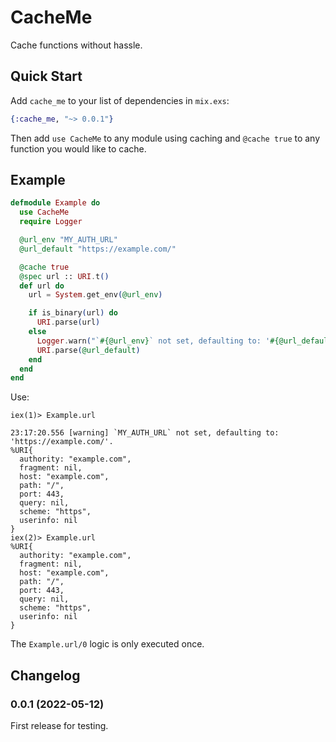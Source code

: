 # CacheMe

Cache functions without hassle.

## Quick Start

Add `cache_me` to your list of dependencies in `mix.exs`:

```elixir
{:cache_me, "~> 0.0.1"}
```

Then add `use CacheMe` to any module using caching
and `@cache true` to any function you would like to cache.

## Example

```elixir
defmodule Example do
  use CacheMe
  require Logger

  @url_env "MY_AUTH_URL"
  @url_default "https://example.com/"

  @cache true
  @spec url :: URI.t()
  def url do
    url = System.get_env(@url_env)

    if is_binary(url) do
      URI.parse(url)
    else
      Logger.warn("`#{@url_env}` not set, defaulting to: '#{@url_default}'.")
      URI.parse(@url_default)
    end
  end
end
```

Use:

```shell
iex(1)> Example.url

23:17:20.556 [warning] `MY_AUTH_URL` not set, defaulting to: 'https://example.com/'.
%URI{
  authority: "example.com",
  fragment: nil,
  host: "example.com",
  path: "/",
  port: 443,
  query: nil,
  scheme: "https",
  userinfo: nil
}
iex(2)> Example.url
%URI{
  authority: "example.com",
  fragment: nil,
  host: "example.com",
  path: "/",
  port: 443,
  query: nil,
  scheme: "https",
  userinfo: nil
}
```

The `Example.url/0` logic is only executed once.

## Changelog

### 0.0.1 (2022-05-12)

First release for testing.
